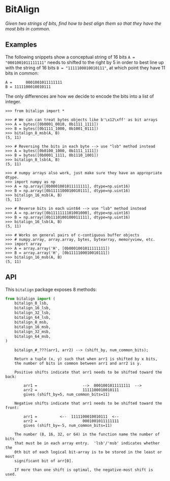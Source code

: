 # BitAlign

*Given two strings of bits, find how to best align them so that they have the most bits in common.*

## Examples

The following snippets show a conceptual string of 16 bits `A = "0001001011111111"`
needs to shifted to the right by 5 in order to best line up with
the string of 16 bits `B = "1111100010010111"`, at
which point they have 11 bits in common:

```
A =      0001001011111111
B = 1111100010010111
```

The only differences are how we decide to encode the bits into a list of integer.

```pycon
>>> from bitalign import *

>>> # We can can treat bytes objects like b'\x12\xff' as bit arrays
>>> A = bytes([0b0001_0010, 0b1111_1111])
>>> B = bytes([0b1111_1000, 0b1001_0111])
>>> bitalign_8_msb(A, B)
(5, 11)

>>> # Reversing the bits in each byte --> use "lsb" method instead
>>> A = bytes([0b0100_1000, 0b1111_1111])
>>> B = bytes([0b0001_1111, 0b1110_1001])
>>> bitalign_8_lsb(A, B)
(5, 11)

>>> # numpy arrays also work, just make sure they have an appropriate dtype.
>>> import numpy as np
>>> A = np.array([0b0001001011111111], dtype=np.uint16)
>>> B = np.array([0b1111100010010111], dtype=np.uint16)
>>> bitalign_16_msb(A, B)
(5, 11)

>>> # Reverse bits in each uint64 --> use "lsb" method instead
>>> A = np.array([0b1111111101001000], dtype=np.uint16)
>>> B = np.array([0b1110100100011111], dtype=np.uint16)
>>> bitalign_16_lsb(A, B)
(5, 11)

>>> # Works on general pairs of c-contiguous buffer objects
>>> # numpy.array, array.array, bytes, bytearray, memoryview, etc.
>>> import array
>>> A = array.array('H', [0b0001001011111111])
>>> B = array.array('H', [0b1111100010010111])
>>> bitalign_16_msb(A, B)
(5, 11)
```

## API

This `bitalign` package exposes 8 methods:

```python
from bitalign import (
    bitalign_8_lsb,
    bitalign_16_lsb,
    bitalign_32_lsb,
    bitalign_64_lsb,
    bitalign_8_msb,
    bitalign_16_msb,
    bitalign_32_msb,
    bitalign_64_msb,
)
```

```
    bitalign_#_???(arr1, arr2) --> (shift_by, num_common_bits);

    Return a tuple (x, y) such that when arr1 is shifted by x bits,
    the number of bits in common between arr1 and arr2 is y.

    Positive shifts indicate that arr1 needs to be shifted toward the back:

        arr1 =                    -->  0001001011111111  -->
        arr2 =                    1111100010010111
        gives (shift_by=5, num_common_bits=11)

    Negative shifts indicate that arr1 needs to be shifted toward the front:

        arr1 =          <--  1111100010010111  <--
        arr2 =                    0001001011111111
        gives (shift_by=-5, num_common_bits=11)

    The number (8, 16, 32, or 64) in the function name the number of bits
    that must be in each array entry.  'lsb'/'msb' indicates whether the
    0th bit of each logical bit-array is to be stored in the least or most
    significant bit of arr[0].

    If more than one shift is optimal, the negative-most shift is used.
```
